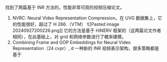 找到了两篇基于 INR 方法的，性能非常可观的视频压缩论文。
1. NVRC: Neural Video Representation Compression。在 UVG 数据集上，它的性能很好，超过了 H 266.（VTM）
![[Pasted image 20240927200226.png]]
它的方法是基于 HiNERV 框架的（这两篇论文作者相同），在此基础上，对 grid 和网络参数进行了概率建模。
2. Combining Frame and GOP Embeddings for Neural Video Representation（24 cvpr）, d 一种新的 INR 视频表示架构，很多策略都是基于